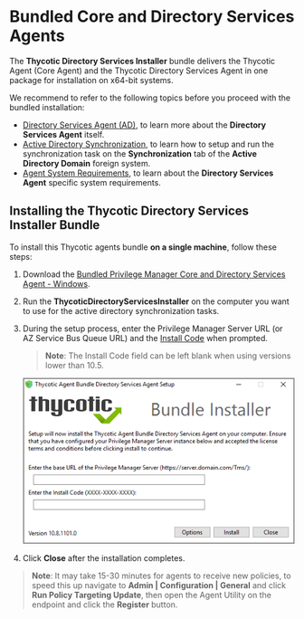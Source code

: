 [title]: # (Bundled Core and DSA Install)
[tags]: # (agent,endpoint)
[priority]: # (5)
# Bundled Core and Directory Services Agents

The __Thycotic Directory Services Installer__ bundle delivers the Thycotic Agent (Core Agent) and the Thycotic Directory Services Agent in one package for installation on x64-bit systems.

We recommend to refer to the following topics before you proceed with the bundled installation:

* [Directory Services Agent (AD)](agent-inst-win-dsa.md), to learn more about the __Directory Services Agent__ itself.
* [Active Directory Synchronization](../../../admin/config/foreign-systems/active-directory/ad-sync.md), to learn how to setup and run the synchronization task on the __Synchronization__ tab of the __Active Directory Domain__ foreign system.
* [Agent System Requirements](index.md), to learn about the __Directory Services Agent__ specific system requirements.

## Installing the Thycotic Directory Services Installer Bundle

To install this Thycotic agents bundle __on a single machine__, follow these steps:

1. Download the [Bundled Privilege Manager Core and Directory Services Agent - Windows](../../sw-downloads.md).
1. Run the __ThycoticDirectoryServicesInstaller__ on the computer you want to use for the active directory synchronization tasks.
1. During the setup process, enter the Privilege Manager Server URL (or AZ Service Bus Queue URL) and the [Install Code](installcode.md) when prompted.

   >**Note**: The Install Code field can be left blank when using versions lower than 10.5.

   ![Bundle Installer Setup](../images/dsa-bundle/setup.png "Bundle Installer Setup")
1. Click __Close__ after the installation completes.

>**Note**:
>It may take 15-30 minutes for agents to receive new policies, to speed this up navigate to __Admin | Configuration | General__ and click __Run Policy Targeting Update__, then open the Agent Utility on the endpoint and click the __Register__ button.
